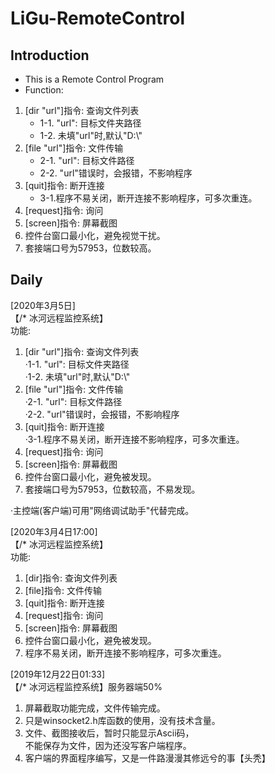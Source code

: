 # LiGu-RemoteControl  
## Introduction  
* This is a Remote Control Program
* Function:  
1. [dir "url"]指令: 查询文件列表  
    * 1-1. "url": 目标文件夹路径  
    * 1-2. 未填"url"时,默认"D:\\"  
2. [file "url"]指令: 文件传输  
    * 2-1. "url": 目标文件路径  
    * 2-2. "url"错误时，会报错，不影响程序  
3. [quit]指令: 断开连接  
    * 3-1.程序不易关闭，断开连接不影响程序，可多次重连。  
4. [request]指令: 询问  
5. [screen]指令: 屏幕截图  
6. 控件台窗口最小化，避免视觉干扰。  
7. 套接端口号为57953，位数较高。  

## Daily
[2020年3月5日]  
【/* 冰河远程监控系统】  
功能:  
1. [dir "url"]指令: 查询文件列表  
    ·1-1. "url": 目标文件夹路径  
    ·1-2. 未填"url"时,默认"D:\\"  
2. [file "url"]指令: 文件传输  
     ·2-1. "url": 目标文件路径  
     ·2-2. "url"错误时，会报错，不影响程序  
3. [quit]指令: 断开连接  
     ·3-1.程序不易关闭，断开连接不影响程序，可多次重连。  
4. [request]指令: 询问  
5. [screen]指令: 屏幕截图  
6. 控件台窗口最小化，避免被发现。  
7. 套接端口号为57953，位数较高，不易发现。  
  
·主控端(客户端)可用"网络调试助手"代替完成。  

[2020年3月4日17:00]  
【/* 冰河远程监控系统】  
功能:  
1. [dir]指令: 查询文件列表  
2. [file]指令: 文件传输  
3. [quit]指令: 断开连接  
4. [request]指令: 询问  
5. [screen]指令: 屏幕截图  
6. 控件台窗口最小化，避免被发现。  
7. 程序不易关闭，断开连接不影响程序，可多次重连。    

[2019年12月22日01:33]  
【/* 冰河远程监控系统】服务器端50%  
1. 屏幕截取功能完成，文件传输完成。  
2. 只是winsocket2.h库函数的使用，没有技术含量。  
3. 文件、截图接收后，暂时只能显示Ascii码，  
    不能保存为文件，因为还没写客户端程序。  
4. 客户端的界面程序编写，又是一件路漫漫其修远兮的事【头秃】  
  
